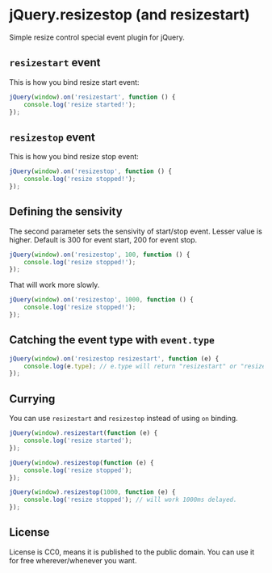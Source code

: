 jQuery.resizestop (and resizestart)
===
Simple resize control special event plugin for jQuery.

## `resizestart` event

This is how you bind resize start event:
```js
jQuery(window).on('resizestart', function () {
	console.log('resize started!');
});
```

## `resizestop` event

This is how you bind resize stop event:
```js
jQuery(window).on('resizestop', function () {
	console.log('resize stopped!');
});
```

## Defining the sensivity

The second parameter sets the sensivity of start/stop event. Lesser value is higher. Default is 300 for event start, 200 for event stop.
```js
jQuery(window).on('resizestop', 100, function () {
	console.log('resize stopped!');
});
```
That will work more slowly.
```js
jQuery(window).on('resizestop', 1000, function () {
	console.log('resize stopped!');
});
```

## Catching the event type with `event.type`
```js
jQuery(window).on('resizestop resizestart', function (e) {
	console.log(e.type); // e.type will return "resizestart" or "resizestop"
});
```

## Currying
You can use `resizestart` and `resizestop` instead of using `on` binding.
```js
jQuery(window).resizestart(function (e) {
	console.log('resize started');
});
```

```js
jQuery(window).resizestop(function (e) {
	console.log('resize stopped');
});
```

```js
jQuery(window).resizestop(1000, function (e) {
	console.log('resize stopped'); // will work 1000ms delayed.
});
```

## License
License is CC0, means it is published to the public domain. You can use it for free wherever/whenever you want.